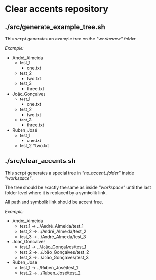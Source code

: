 # Clear accents repository

## ./src/generate_example_tree.sh
This script generates an example tree on the _"workspace"_ folder

*Example:*
* André_Almeida
  * test_1
    * one.txt
  * test_2
    * two.txt
  * test_3
    * three.txt
* João_Gonçalves
  * test_1
    * one.txt
  * test_2
    * two.txt
  * test_3
    * three.txt
* Ruben_José
  * test_1
    * one.txt
  * test_2
    *two.txt

## ./src/clear_accents.sh
This script generates a special tree in _"no_accent_folder"_ inside _"workspace"_.

The tree should be exactly the same as inside _"workspace"_ until the last folder level where it is replaced by a symbolik link.

All path and symbolik link should be accent free. 

*Example:*
* Andre_Almeida
  * test_1 -> ../André_Almeida/test_1
  * test_2 -> ../André_Almeida/test_2
  * test_3 -> ../André_Almeida/test_3
* Joao_Goncalves
  * test_1 -> ../João_Gonçalves/test_1
  * test_2 -> ../João_Gonçalves/test_2
  * test_3 -> ../João_Gonçalves/test_3
* Ruben_Jose
  * test_1 -> ../Ruben_José/test_1
  * test_2 -> ../Ruben_José/test_2